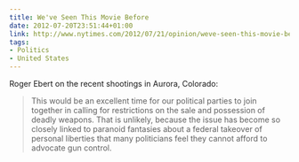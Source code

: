 ```yaml
---
title: We've Seen This Movie Before
date: 2012-07-20T23:51:44+01:00
link: http://www.nytimes.com/2012/07/21/opinion/weve-seen-this-movie-before.html
tags:
- Politics
- United States
---
```

Roger Ebert on the recent shootings in Aurora, Colorado:

> This would be an excellent time for our political parties to join together in calling for restrictions on the sale and possession of deadly weapons. That is unlikely, because the issue has become so closely linked to paranoid fantasies about a federal takeover of personal liberties that many politicians feel they cannot afford to advocate gun control.
